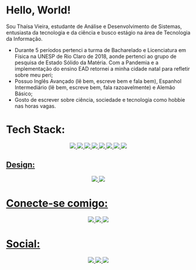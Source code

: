 # Hello, World! 
<p>
Sou Thaísa Vieira, estudante de Análise e Desenvolvimento de Sistemas, entusiasta da tecnologia e da ciência e busco estágio na área de Tecnologia da Informação.
<ul>
    <li>Durante 5 períodos pertenci a turma de Bacharelado e Licenciatura em Física na UNESP de Rio Claro de 2018, aonde pertenci ao grupo de pesquisa de Estado Sólido da Matéria. Com a Pandemia e a implementação do ensino EAD retornei a minha cidade natal para refletir sobre meu peri;</li>
    <li>Possuo Inglês Avançado (lê bem, escreve bem e fala bem), Espanhol Intermediário (lê bem, escreve bem, fala razoavelmente) e Alemão Básico;</li>
    <li>Gosto de escrever sobre ciência, sociedade e tecnologia como hobbie nas horas vagas.</li>
</ul>
</p>

# Tech Stack:
<p align="center">
    <a href="#"><img src="https://img.shields.io/badge/Markdown-000000?style=for-the-badge&logo=markdown&logoColor=white"</a> 
    <a href="#"><img src="https://img.shields.io/badge/HTML5-E34F26?style=for-the-badge&logo=html5&logoColor=white"</a> 
    <a href="#"><img src="https://img.shields.io/badge/CSS3-1572B6?style=for-the-badge&logo=css3&logoColor=white"</a>
    <a href="#"><img src="https://img.shields.io/badge/Bootstrap-563D7C?style=for-the-badge&logo=bootstrap&logoColor=white"</a> 
    <a href="#"><img src="https://img.shields.io/badge/Sass-CC6699?style=for-the-badge&logo=sass&logoColor=white"</a> 
    <a href="#"><img src="https://img.shields.io/badge/JavaScript-F7DF1E?style=for-the-badge&logo=javascript&logoColor=black"</a>
    <a href="#"><img src="https://img.shields.io/badge/React-20232A?style=for-the-badge&logo=react&logoColor=61DAFB"</a>
    <a href="#"><img src="https://img.shields.io/badge/Tailwind_CSS-38B2AC?style=for-the-badge&logo=tailwind-css&logoColor=white"</a> 
</p>
<h2> Design: </h2>
 <p align="center">
    <a href="#"><img src="https://img.shields.io/badge/Canva-%2300C4CC.svg?&style=for-the-badge&logo=Canva&logoColor=white"</a> 
    <a href="#"><img src="https://img.shields.io/badge/Figma-F24E1E?style=for-the-badge&logo=figma&logoColor=white"</a> 
</p>

# Conecte-se comigo:
<p align="center">
   <a href="https://www.linkedin.com/in/tha%C3%ADsa-vieira/"><img src="https://img.shields.io/badge/LinkedIn-%230077B5.svg?logo=linkedin&logoColor=white"</a> 
  <a href="https://twitter.com/compiuter_thai"><img src="https://img.shields.io/badge/Twitter-%231DA1F2.svg?logo=Twitter&logoColor=white"</a> 
  <a href="https://dev.to/thaisavieira"><img src="https://img.shields.io/badge/dev.to-0A0A0A?style=for-the-badge&logo=devdotto&logoColor=white"</a> 
</p>

 # Social:
 <p align="center">
    <a href="https://codepen.io/thaisavieira"><img src="https://img.shields.io/badge/Codepen-000000?style=for-the-badge&logo=codepen&logoColor=white"</a> 
    <a href="https://www.codewars.com/users/thaielha"><img src="https://img.shields.io/badge/Codewars-B1361E?style=for-the-badge&logo=Codewars&logoColor=white"</a> 
    <a href="https://leetcode.com/thaisavieira/"><img src="https://img.shields.io/badge/-LeetCode-FFA116?style=for-the-badge&logo=LeetCode&logoColor=black"</a> 
</p>
     


